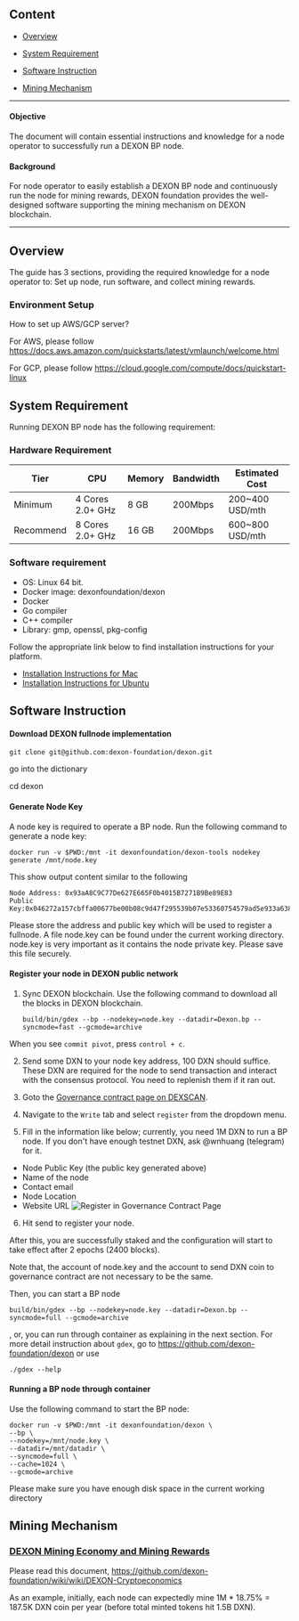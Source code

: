 ## Content

- [Overview](#Overview)

- [System Requirement](#System-requirement)

- [Software Instruction](#Software-Instruction)

- [Mining Mechanism](#Mining-Mechanism)

---

#### Objective
The document will contain essential instructions and knowledge for a node operator to successfully run a DEXON BP node. 

#### Background
For node operator to easily establish a DEXON BP node and continuously run the node for mining rewards, DEXON foundation provides the well-designed software supporting the mining mechanism on DEXON blockchain.

---

## Overview
The guide has 3 sections, providing the required knowledge for a node operator to: Set up node, run software, and collect mining rewards.

### Environment Setup
How to set up AWS/GCP server?

For AWS, please follow https://docs.aws.amazon.com/quickstarts/latest/vmlaunch/welcome.html

For GCP, please follow https://cloud.google.com/compute/docs/quickstart-linux

## System Requirement
Running DEXON BP node has the following requirement:

### Hardware Requirement

| Tier | CPU | Memory | Bandwidth | Estimated Cost |
| ---  | --- | ---    | ---       | ---            |
| Minimum  | 4 Cores 2.0+ GHz | 8 GB | 200Mbps | 200~400 USD/mth |
| Recommend| 8 Cores 2.0+ GHz | 16 GB| 200Mbps | 600~800 USD/mth |

### Software requirement
 - OS: Linux 64 bit.
 - Docker image: dexonfoundation/dexon
 - Docker
 - Go compiler
 - C++ compiler
 - Library: gmp, openssl, pkg-config

Follow the appropriate link below to find installation instructions for your platform.
 - [Installation Instructions for Mac](https://github.com/dexon-foundation/wiki/wiki/Installation-Instructions-for-Mac)
 - [Installation Instructions for Ubuntu](https://github.com/dexon-foundation/wiki/wiki/Installation-Instructions-for-Ubuntu)

## Software Instruction
#### Download DEXON fullnode implementation

    git clone git@github.com:dexon-foundation/dexon.git

go into the dictionary

   cd dexon

#### Generate Node Key
A node key is required to operate a BP node. Run the following command to generate a node key:

    docker run -v $PWD:/mnt -it dexonfoundation/dexon-tools nodekey generate /mnt/node.key

This show output content similar to the following

    Node Address: 0x93aA8C9C77De627E665F0b4015B7271B9Be89E83
    Public Key:0x046272a157cbffa00677be00b08c9d47f295539b07e53360754579ad5e933a638ba58dcf850484e7d40b8bc163a920082b2500ee54968db7155c6231c7e4eed592

Please store the address and public key which will be used to register a fullnode.
A file node.key can be found under the current working directory. node.key is very important as it contains the node private key. Please save this file securely.

#### Register your node in DEXON public network
1. Sync DEXON blockchain. Use the following command to download all the blocks in DEXON blockchain.

    `build/bin/gdex --bp --nodekey=node.key --datadir=Dexon.bp --syncmode=fast --gcmode=archive`

When you see `commit pivot`, press `control + c`.

2. Send some DXN to your node key address, 100 DXN should suffice. These DXN are required for the node to send transaction and interact with the consensus protocol. You need to replenish them if it ran out.
3. Goto the [Governance contract page on DEXSCAN](https://testnet.dexscan.org/address/0x63751838D6485578B23e8b051d40861eCC416794).
4. Navigate to the `Write` tab and select `register` from the dropdown menu.

5. Fill in the information like below; currently, you need 1M DXN to run a BP node. If you don't have enough testnet DXN, ask @wnhuang (telegram) for it.
 - Node Public Key (the public key generated above)
 - Name of the node
 - Contact email
 - Node Location
 - Website URL
![Register in Governance Contract Page](https://i.imgur.com/bc2vDgA.png)

6. Hit send to register your node.

After this, you are successfully staked and the configuration will start to take effect after 2 epochs (2400 blocks).

Note that, the account of node.key and the account to send DXN coin to governance contract are not necessary to be the same.

Then, you can start a BP node

    build/bin/gdex --bp --nodekey=node.key --datadir=Dexon.bp --syncmode=full --gcmode=archive

, or, you can run through container as explaining in the next section.
For more detail instruction about `gdex`, go to https://github.com/dexon-foundation/dexon or use 

    ./gdex --help

#### Running a BP node through container
Use the following command to start the BP node:

    docker run -v $PWD:/mnt -it dexonfoundation/dexon \
    --bp \
    --nodekey=/mnt/node.key \
    --datadir=/mnt/datadir \
    --syncmode=full \
    --cache=1024 \
    --gcmode=archive

Please make sure you have enough disk space in the current working directory



## Mining Mechanism

### [DEXON Mining Economy and Mining Rewards](https://github.com/dexon-foundation/wiki/wiki/DEXON-Cryptoeconomics)
Please read this document, https://github.com/dexon-foundation/wiki/wiki/DEXON-Cryptoeconomics

As an example, initially, each node can expectedly mine 1M * 18.75% = 187.5K DXN coin per year (before total minted tokens hit 1.5B DXN).

